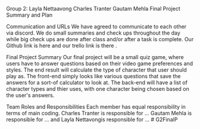 Group 2:	Layla Nettaavong 	Charles Tranter	Gautam Mehla
Final Project Summary and Plan

Communication and URLs
We have agreed to communicate to each other via discord. We do small summaries and check ups throughout the day while big check ups are done after class and/or after a task is complete.  Our Github link is here and our trello link is there .

Final Project Summary
Our final project will be a small quiz game, where users have to answer questions based on their video game preferences and styles. The end result will calculate the type of character that user should play as. The front-end simply looks like various questions that save the answers for a sort-of calculator to look at. The back-end will have a list of character types and thier uses, with one character being chosen based on the user's answers.

Team Roles and Responsibilities
Each member has equal responsibility in terms of main coding. Charles Tranter is responsible for … Gautam Mehla is responsible for … and Layla Nettavongis responsible for …
#   G 2 F i n a l P  
 